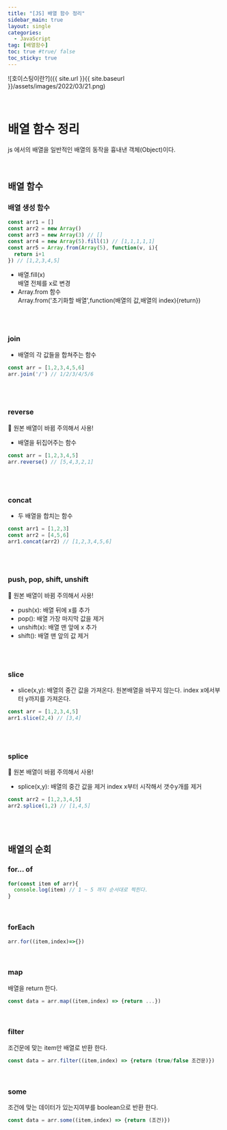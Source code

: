 ```yaml
---
title: "[JS] 배열 함수 정리"
sidebar_main: true
layout: single
categories: 
  - JavaScript  
tag: [배열함수]
toc: true #true/ false
toc_sticky: true
---
```


![호이스팅이란?]({{ site.url }}{{ site.baseurl }}/assets/images/2022/03/21.png)

<br />

# 배열 함수 정리

js 에서의 배열을 일반적인 배열의 동작을 흉내낸 객체(Object)이다. 

<br />

## 배열 함수

### 배열 생성 함수
```js
const arr1 = []
const arr2 = new Array()
const arr3 = new Array(3) // []
const arr4 = new Array(5).fill(1) // [1,1,1,1,1]
const arr5 = Array.from(Array(5), function(v, i){
  return i+1
}) // [1,2,3,4,5]
```
- 배열.fill(x)  
  배열 전체를 x로 변경  
- Array.from 함수  
  Array.from('초기화할 배열',function(배열의 값,배열의 index){return})

<br/>
<br/>

### join

- 배열의 각 값들을 합쳐주는 함수

```js
const arr = [1,2,3,4,5,6]
arr.join('/') // 1/2/3/4/5/6
```

<br/>
<br/>

### reverse

🚨 원본 배열이 바뀜 주의해서 사용!
- 배열을 뒤집어주는 함수  

```js
const arr = [1,2,3,4,5]
arr.reverse() // [5,4,3,2,1]
```

<br/>
<br/>

### concat

- 두 배열을 합치는 함수

```js
const arr1 = [1,2,3]
const arr2 = [4,5,6]
arr1.concat(arr2) // [1,2,3,4,5,6]
```

<br/>
<br/>

### push, pop, shift, unshift

🚨 원본 배열이 바뀜 주의해서 사용!
- push(x): 배열 뒤에 x를 추가
- pop(): 배열 가장 마지막 값을 제거
- unshift(x): 배열 맨 앞에 x 추가
- shift(): 배열 맨 앞의 값 제거

<br/>
<br/>

### slice

- slice(x,y): 배열의 중간 값을 가져온다.
  원본배열을 바꾸지 않는다.
  index x에서부터 y까지를 가져온다.  

```js
const arr = [1,2,3,4,5]
arr1.slice(2,4) // [3,4]
```

<br/>
<br/>

###  splice

🚨 원본 배열이 바뀜 주의해서 사용!
- splice(x,y): 배열의 중간 값을 제거
  index x부터 시작해서 갯수y개를 제거

```js
const arr2 = [1,2,3,4,5]
arr2.splice(1,2) // [1,4,5]
```

<br/>
<br/>

## 배열의 순회

### for... of
```js
for(const item of arr){
  console.log(item) // 1 ~ 5 까지 순서대로 찍힌다.
}
```

<br/>

### forEach

```js
arr.for((item,index)=>{})
```

<br/>

### map

배열을 return 한다.

```js
const data = arr.map((item,index) => {return ...})
```

<br/>

### filter

조건문에 맞는 item만 배열로 반환 한다.

```js
const data = arr.filter((item,index) => {return (true/false 조건문)})
```

<br/>

### some

조건에 맞는 데이터가 있는지여부를 boolean으로 반환 한다.

```js
const data = arr.some((item,index) => {return (조건)})
```

<br/><br/><br/><br/>